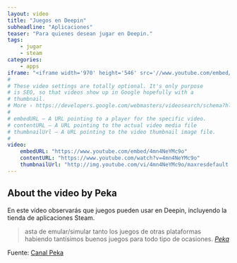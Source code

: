```yaml
---
layout: video
title: "Juegos en Deepin"
subheadline: "Aplicaciones"
teaser: "Para quienes desean jugar en Deepin."
tags:
    - jugar
    - steam
categories:
    - apps
iframe: "<iframe width='970' height='546' src='//www.youtube.com/embed/4mn4NeYMc9o' frameborder='0' allowfullscreen></iframe>"
#
# These video settings are totally optional. It's only purpose
# is SEO, so that videos show up in Google hopefully with a 
# thumbnail.
# More › https://developers.google.com/webmasters/videosearch/schema?hl=en&rd=1
#
# embedURL – A URL pointing to a player for the specific video.
# contentURL – A URL pointing to the actual video media file
# thumbnailUrl – A URL pointing to the video thumbnail image file.
#
video:
    embedURL: "https://www.youtube.com/embed/4mn4NeYMc9o"
    contentURL: "https://www.youtube.com/watch?v=4mn4NeYMc9o"
    thumbnailUrl: "http://img.youtube.com/vi/4mn4NeYMc9o/maxresdefault.jpg"
---
```

<!--more-->

## About the video by Peka

En este vídeo observarás que juegos pueden usar en Deepin, incluyendo la tienda de aplicaciones Steam.

> asta de emular/simular tanto los juegos de otras plataformas habiendo tantísimos buenos juegos para todo tipo de ocasiones. <cite>[Peka](https://www.youtube.com/channel/UCuLftNXu4ElrhYsqQRjHTlg)</cite>



Fuente: [Canal Peka](https://www.youtube.com/watch?v=4mn4NeYMc9o)
